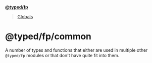 **[@typed/fp](README.md)**

> [Globals](globals.md)

# @typed/fp/common

A number of types and functions that either are used in multiple other `@typed/fp` modules or
that don't have quite fit into them.
